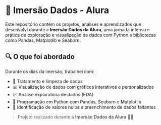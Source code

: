 # 🧠 Imersão Dados - Alura

Este repositório contém os projetos, análises e aprendizados que desenvolvi durante a **Imersão Dados da Alura**, uma jornada intensa e prática de exploração e visualização de dados com Python e bibliotecas como Pandas, Matplotlib e Seaborn.

## 🔍 O que foi abordado

Durante os dias da imersão, trabalhei com:

- 🧹 Tratamento e limpeza de dados
- 📊 Visualização de dados com gráficos interativos e personalizados
- 📈 Análise exploratória de dados (EDA)
- 🐍 Programação em Python com Pandas, Seaborn e Matplotlib
- 🧼 Identificação de valores nulos e preenchimento de dados faltantes





> Projeto realizado durante a **Imersão Dados da Alura** 🧠💡
